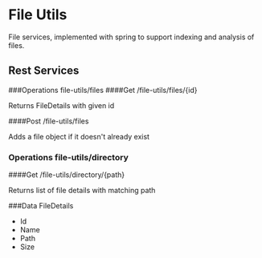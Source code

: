 # File Utils

File services, implemented with spring to support indexing and analysis of files.

## Rest Services

###Operations file-utils/files
####Get
/file-utils/files/{id}

Returns FileDetails with given id

####Post
/file-utils/files

Adds a file object if it doesn't already exist

### Operations file-utils/directory
####Get
/file-utils/directory/{path}

Returns list of file details with matching path

###Data
FileDetails
* Id
* Name
* Path
* Size

